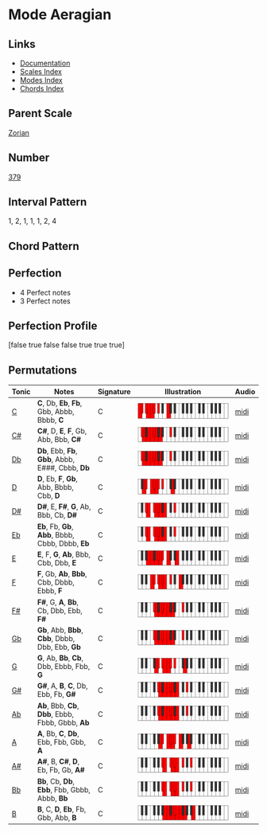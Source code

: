 # Mode Aeragian

## Links

- [Documentation](index.md)
- [Scales Index](Scales.md)
- [Modes Index](Modes.md)
- [Chords Index](Chords.md)

## Parent Scale

[Zorian](ScaleZorian.md)

## Number

[379](https://ianring.com/musictheory/scales/379)

## Interval Pattern

1, 2, 1, 1, 1, 2, 4

## Chord Pattern



## Perfection

- 4 Perfect notes
- 3 Perfect notes

## Perfection Profile

[false true false false true true true]

## Permutations

| Tonic | Notes | Signature | Illustration | Audio |
|-------|-------|-----------|--------------|-------|
| [C](ModeCNaturalAeragian.md) | **C**, Db, **Eb**, **Fb**, Gbb, Abbb, Bbbb, **C** | C | ![CNaturalAeragian](ModeCNaturalAeragian.png) | [midi](https://github.com/edipermadi/music/blob/main/docs/ModeCNaturalAeragian.mid?raw=true) |
| [C#](ModeCSharpAeragian.md) | **C#**, D, **E**, **F**, Gb, Abb, Bbb, **C#** | C | ![CSharpAeragian](ModeCSharpAeragian.png) | [midi](https://github.com/edipermadi/music/blob/main/docs/ModeCSharpAeragian.mid?raw=true) |
| [Db](ModeDFlatAeragian.md) | **Db**, Ebb, **Fb**, **Gbb**, Abbb, E###, Cbbb, **Db** | C | ![DFlatAeragian](ModeDFlatAeragian.png) | [midi](https://github.com/edipermadi/music/blob/main/docs/ModeDFlatAeragian.mid?raw=true) |
| [D](ModeDNaturalAeragian.md) | **D**, Eb, **F**, **Gb**, Abb, Bbbb, Cbb, **D** | C | ![DNaturalAeragian](ModeDNaturalAeragian.png) | [midi](https://github.com/edipermadi/music/blob/main/docs/ModeDNaturalAeragian.mid?raw=true) |
| [D#](ModeDSharpAeragian.md) | **D#**, E, **F#**, **G**, Ab, Bbb, Cb, **D#** | C | ![DSharpAeragian](ModeDSharpAeragian.png) | [midi](https://github.com/edipermadi/music/blob/main/docs/ModeDSharpAeragian.mid?raw=true) |
| [Eb](ModeEFlatAeragian.md) | **Eb**, Fb, **Gb**, **Abb**, Bbbb, Cbbb, Dbbb, **Eb** | C | ![EFlatAeragian](ModeEFlatAeragian.png) | [midi](https://github.com/edipermadi/music/blob/main/docs/ModeEFlatAeragian.mid?raw=true) |
| [E](ModeENaturalAeragian.md) | **E**, F, **G**, **Ab**, Bbb, Cbb, Dbb, **E** | C | ![ENaturalAeragian](ModeENaturalAeragian.png) | [midi](https://github.com/edipermadi/music/blob/main/docs/ModeENaturalAeragian.mid?raw=true) |
| [F](ModeFNaturalAeragian.md) | **F**, Gb, **Ab**, **Bbb**, Cbb, Dbbb, Ebbb, **F** | C | ![FNaturalAeragian](ModeFNaturalAeragian.png) | [midi](https://github.com/edipermadi/music/blob/main/docs/ModeFNaturalAeragian.mid?raw=true) |
| [F#](ModeFSharpAeragian.md) | **F#**, G, **A**, **Bb**, Cb, Dbb, Ebb, **F#** | C | ![FSharpAeragian](ModeFSharpAeragian.png) | [midi](https://github.com/edipermadi/music/blob/main/docs/ModeFSharpAeragian.mid?raw=true) |
| [Gb](ModeGFlatAeragian.md) | **Gb**, Abb, **Bbb**, **Cbb**, Dbbb, Dbb, Ebb, **Gb** | C | ![GFlatAeragian](ModeGFlatAeragian.png) | [midi](https://github.com/edipermadi/music/blob/main/docs/ModeGFlatAeragian.mid?raw=true) |
| [G](ModeGNaturalAeragian.md) | **G**, Ab, **Bb**, **Cb**, Dbb, Ebbb, Fbb, **G** | C | ![GNaturalAeragian](ModeGNaturalAeragian.png) | [midi](https://github.com/edipermadi/music/blob/main/docs/ModeGNaturalAeragian.mid?raw=true) |
| [G#](ModeGSharpAeragian.md) | **G#**, A, **B**, **C**, Db, Ebb, Fb, **G#** | C | ![GSharpAeragian](ModeGSharpAeragian.png) | [midi](https://github.com/edipermadi/music/blob/main/docs/ModeGSharpAeragian.mid?raw=true) |
| [Ab](ModeAFlatAeragian.md) | **Ab**, Bbb, **Cb**, **Dbb**, Ebbb, Fbbb, Gbbb, **Ab** | C | ![AFlatAeragian](ModeAFlatAeragian.png) | [midi](https://github.com/edipermadi/music/blob/main/docs/ModeAFlatAeragian.mid?raw=true) |
| [A](ModeANaturalAeragian.md) | **A**, Bb, **C**, **Db**, Ebb, Fbb, Gbb, **A** | C | ![ANaturalAeragian](ModeANaturalAeragian.png) | [midi](https://github.com/edipermadi/music/blob/main/docs/ModeANaturalAeragian.mid?raw=true) |
| [A#](ModeASharpAeragian.md) | **A#**, B, **C#**, **D**, Eb, Fb, Gb, **A#** | C | ![ASharpAeragian](ModeASharpAeragian.png) | [midi](https://github.com/edipermadi/music/blob/main/docs/ModeASharpAeragian.mid?raw=true) |
| [Bb](ModeBFlatAeragian.md) | **Bb**, Cb, **Db**, **Ebb**, Fbb, Gbbb, Abbb, **Bb** | C | ![BFlatAeragian](ModeBFlatAeragian.png) | [midi](https://github.com/edipermadi/music/blob/main/docs/ModeBFlatAeragian.mid?raw=true) |
| [B](ModeBNaturalAeragian.md) | **B**, C, **D**, **Eb**, Fb, Gbb, Abb, **B** | C | ![BNaturalAeragian](ModeBNaturalAeragian.png) | [midi](https://github.com/edipermadi/music/blob/main/docs/ModeBNaturalAeragian.mid?raw=true) |
